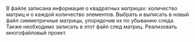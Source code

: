 В файле записана информация о квадратных матрицах: количество матриц и о каждой количество элементов. 
Выбрать и выписать в новый файл симметричные матрицы, упорядочив их по убыванию следа. 
Также необходимо записать в этот файл след матриц. Реализовать многофайловый проект.

